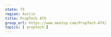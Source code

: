 ```yaml
---
state: TX
region: Austin
title: PropTech ATX
group_url: https://www.meetup.com/PropTech-ATX/
topics: [ proptech ]
---
```

